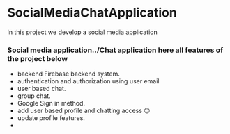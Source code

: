 # SocialMediaChatApplication
In this project we develop a social media application
### Social media application../Chat application here all features of the project below
- backend Firebase backend system.
- authentication and authorization using user email
- user based chat.
- group chat.
- Google Sign in method.
- add user based profile and chatting access 😊
- update profile  features.
- 
